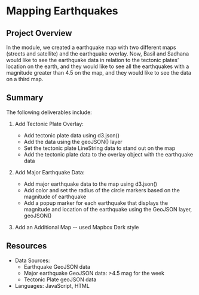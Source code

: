 # Mapping Earthquakes

## Project Overview
In the module, we created a earthquake map with two different maps (streets and satellite) and the earthquake overlay. Now, Basil and Sadhana would like to see the earthquake data in relation to the tectonic plates’ location on the earth, and they would like to see all the earthquakes with a magnitude greater than 4.5 on the map, and they would like to see the data on a third map.

## Summary

The following deliverables include:

1. Add Tectonic Plate Overlay:
    - Add tectonic plate data using d3.json()
    - Add the data using the geoJSON() layer
    - Set the tectonic plate LineString data to stand out on the map
    - Add the tectonic plate data to the overlay object with the earthquake data

2. Add Major Earthquake Data:
    - Add major earthquake data to the map using d3.json()
    - Add color and set the radius of the circle markers based on the magnitude of earthquake
    - Add a popup marker for each earthquake that displays the magnitude and location of the earthquake using the GeoJSON layer, geoJSON()

3. Add an Additional Map -- used Mapbox Dark style


## Resources
- Data Sources: 
    - Earthquake GeoJSON data
    - Major earthquake GeoJSON data: >4.5 mag for the week
    - Tectonic Plate geoJSON data
- Languages: JavaScript, HTML